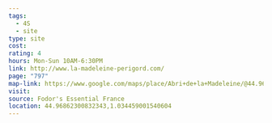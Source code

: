 ```yaml
---
tags:
  - 4S
  - site
type: site
cost: 
rating: 4
hours: Mon-Sun 10AM-6:30PM
link: http://www.la-madeleine-perigord.com/
page: "797"
map-link: https://www.google.com/maps/place/Abri+de+la+Madeleine/@44.9639421,0.9893851,13.08z/data=!4m6!3m5!1s0x12ab4d11c5d593fb:0x639635d3b4a1fd61!8m2!3d44.968503!4d1.033955!16s%2Fm%2F0cmd99k?entry=ttu&g_ep=EgoyMDI0MTAxMy4wIKXMDSoASAFQAw%3D%3D
visit: 
source: Fodor's Essential France
location: 44.96862300832343,1.034459001540604
---
```

